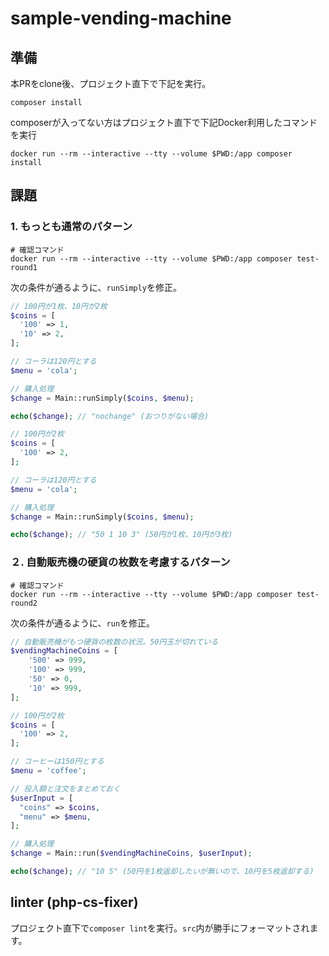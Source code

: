 # sample-vending-machine

## 準備

本PRをclone後、プロジェクト直下で下記を実行。

```shell
composer install
```

composerが入ってない方はプロジェクト直下で下記Docker利用したコマンドを実行
```shell
docker run --rm --interactive --tty --volume $PWD:/app composer install
```

## 課題

### 1. もっとも通常のパターン

```shell
# 確認コマンド
docker run --rm --interactive --tty --volume $PWD:/app composer test-round1
```

次の条件が通るように、`runSimply`を修正。

```php
// 100円が1枚、10円が2枚
$coins = [
  '100' => 1,
  '10' => 2,
];

// コーラは120円とする
$menu = 'cola';

// 購入処理
$change = Main::runSimply($coins, $menu);

echo($change); // "nochange" (おつりがない場合)
```

```php
// 100円が2枚
$coins = [
  '100' => 2,
];

// コーラは120円とする
$menu = 'cola';

// 購入処理
$change = Main::runSimply($coins, $menu);

echo($change); // "50 1 10 3" (50円が1枚、10円が3枚)
```

### ２. 自動販売機の硬貨の枚数を考慮するパターン

```shell
# 確認コマンド
docker run --rm --interactive --tty --volume $PWD:/app composer test-round2
```

次の条件が通るように、`run`を修正。

```php
// 自動販売機がもつ硬貨の枚数の状況。50円玉が切れている
$vendingMachineCoins = [
    '500' => 999,
    '100' => 999,
    '50' => 0,
    '10' => 999,
];

// 100円が2枚
$coins = [
  '100' => 2,
];

// コーヒーは150円とする
$menu = 'coffee';

// 投入額と注文をまとめておく
$userInput = [
  "coins" => $coins,
  "menu" => $menu,
];

// 購入処理
$change = Main::run($vendingMachineCoins, $userInput);

echo($change); // "10 5" (50円を1枚返却したいが無いので、10円を5枚返却する)
```


## linter (php-cs-fixer)

プロジェクト直下で`composer lint`を実行。`src`内が勝手にフォーマットされます。

